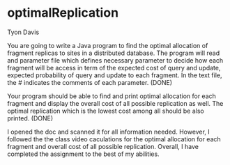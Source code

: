 # optimalReplication
Tyon Davis 

You are going to write a Java program to find the optimal allocation of fragment replicas to sites in a 
distributed database. The program will read and parameter file which defines necessary parameter to 
decide how each fragment will be access in term of the expected cost of query and update, expected 
probability of query and update to each fragment. In the text file, the # indicates the comments of each parameter.  (DONE)


Your program should be able to find and print optimal allocation for each fragment and display the 
overall cost of all possible replication as well. The optimal replication which is the lowest cost among all 
should be also printed. (DONE)

I opened the doc and scanned it for all information needed. However, I followed the the class video caculations for the optimal allocation for each fragment and overall cost of all possible replication. Overall, I have completed the assignment to the best of my abilities.
